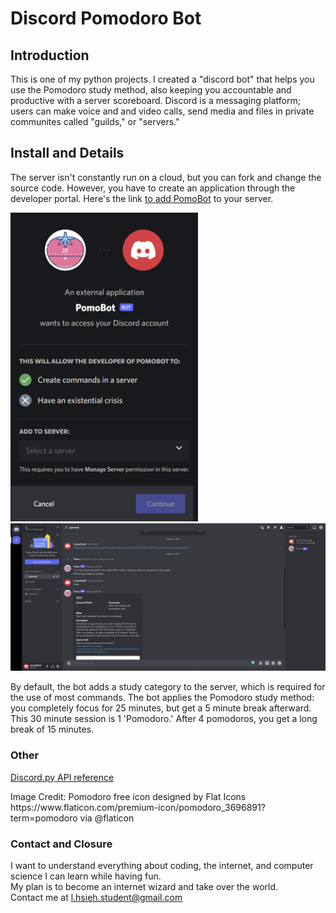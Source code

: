 # Discord Pomodoro Bot


## Introduction 
<p>This is one of my python projects. I created a "discord bot" that helps you use the Pomodoro study method, also keeping you accountable and productive with a server scoreboard. Discord is a messaging platform; users can make voice and and video calls, send media and files in private communites called "guilds," or "servers."</p> 

## Install and Details 
<p>The server isn't constantly run on a cloud, but you can fork and change the source code. However, you have to create an application through the developer portal. Here's the link <a href="https://discord.com/api/oauth2/authorize?client_id=1002018718320185375&permissions=8&scope=bot">to add PomoBot</a> to your server.</p>
<img src="./add_bot.PNG" width=300px>
<img src="./on_join.png" width=800px>
<p>By default, the bot adds a study category to the server, which is required for the use of most commands. The bot applies the Pomodoro study method: you completely focus for 25 minutes, but get a 5 minute break afterward. This 30 minute session is 1 'Pomodoro.' After 4 pomodoros, you get a long break of 15 minutes.</p>

### Other 
<a href="https://discordpy.readthedocs.io/en/stable/api.html#guilds">Discord.py API reference</a> 
<p>Image Credit:
Pomodoro free icon designed by Flat Icons https://www.flaticon.com/premium-icon/pomodoro_3696891?term=pomodoro via @flaticon</p>

### Contact and Closure
I want to understand everything about coding, the internet, and computer science I can learn while having fun.  
My plan is to become an internet wizard and take over the world.  
Contact me at l.hsieh.student@gmail.com 

